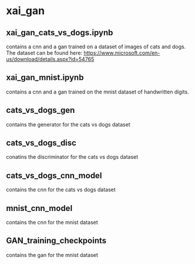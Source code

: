 # xai_gan
## xai_gan_cats_vs_dogs.ipynb
contains a cnn and a gan trained on a dataset of images of cats and dogs.
The dataset can be found here: https://www.microsoft.com/en-us/download/details.aspx?id=54765
## xai_gan_mnist.ipynb
contains a cnn and a gan trained on the mnist dataset of handwritten digits.
## cats_vs_dogs_gen
contains the generator for the cats vs dogs dataset
## cats_vs_dogs_disc
conatins the discriminator for the cats vs dogs dataset
## cats_vs_dogs_cnn_model
contains the cnn for the cats vs dogs dataset
## mnist_cnn_model
contains the cnn for the mnist dataset
## GAN_training_checkpoints
contains the gan for the mnist dataset
